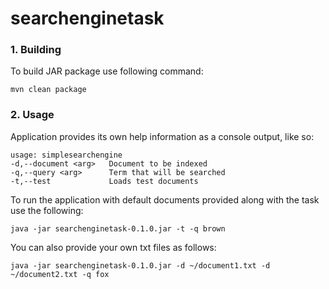 # searchenginetask

### 1. Building
To build JAR package use following command:
```
mvn clean package
```

### 2. Usage
Application provides its own help information as a console output, like so:
```
usage: simplesearchengine
-d,--document <arg>   Document to be indexed
-q,--query <arg>      Term that will be searched
-t,--test             Loads test documents
```
To run the application with default documents provided along with the task use the following:
```
java -jar searchenginetask-0.1.0.jar -t -q brown
```
You can also provide your own txt files as follows:
```
java -jar searchenginetask-0.1.0.jar -d ~/document1.txt -d ~/document2.txt -q fox
```